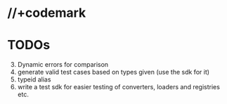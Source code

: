 # //+codemark

# TODOs

3. Dynamic errors for comparison
5. generate valid test cases based on types given (use the sdk for it)
6. typeid alias
7. write a test sdk for easier testing of converters, loaders and registries
   etc.
